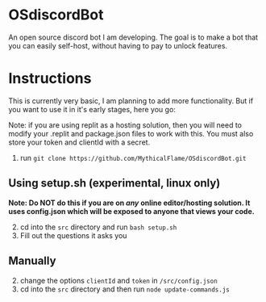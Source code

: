 # OSdiscordBot
An open source discord bot I am developing. The goal is to make a bot that you can easily self-host, without having to pay to unlock features.

# Instructions
This is currently very basic, I am planning to add more functionality. But if you want to use it in it's early stages, here you go:

Note: if you are using replit as a hosting solution, then you will need to modify your .replit and package.json files to work with this. You must also store your token and clientId with a secret.
1. run `git clone https://github.com/MythicalFlame/OSdiscordBot.git`
## Using setup.sh (experimental, linux only)
**Note: Do NOT do this if you are on *any* online editor/hosting solution. It uses config.json which will be exposed to anyone that views your code.**

2. cd into the `src` directory and run `bash setup.sh`
3. Fill out the questions it asks you
## Manually
2. change the options `clientId` and `token` in `/src/config.json`
3. cd into the `src` directory and then run `node update-commands.js`
